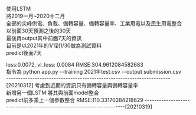 使用LSTM  
將2019一月~2020十二月   
全部的尖峰供電、負載、備轉容量、備轉容量率、工業用電以及民生用電整合  
以前面30天預測之後的30天  
最後再output其中前面7天的資訊  
目前是以2021年的1/1到1/30做為測試資料  
predict後面7天 

loss:0.0072, vl_loss: 0.0084  RMSE:304.9612084582683   
指令為 python app.py --training 2021年test.csv --output submission.csv    
---------------------------------------------------------------------[20210312]
考慮到近期的資訊只有備轉容量與備轉容量率  
新增另一個LSTM 
將其與前面model整合  
predict前多乘上一個參數整合 
RMSE:110.33170284218629 
---------------------------------------------------------------------[20210319]
